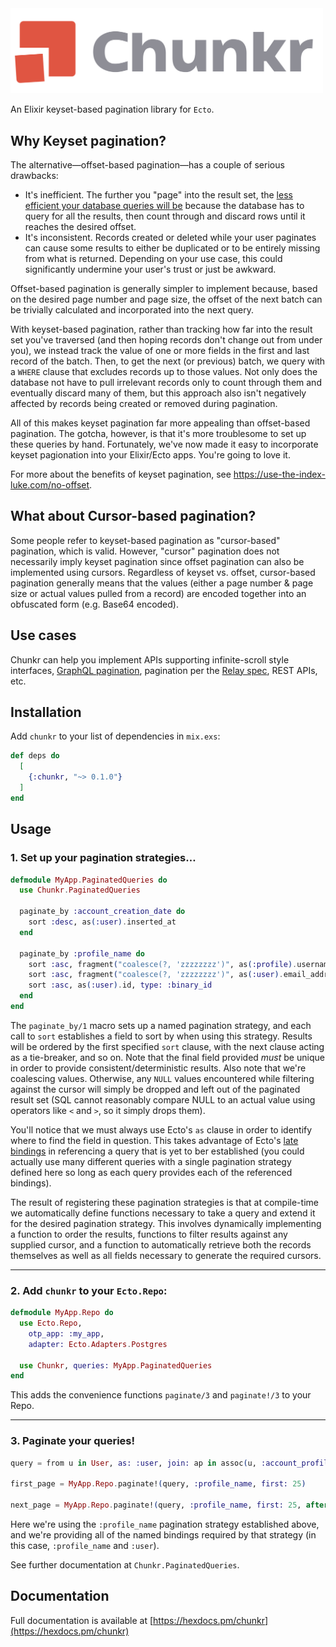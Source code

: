 <img alt="Chunkr" width="500px" src="assets/logo_o.svg">

<!-- MDOC !-->

An Elixir keyset-based pagination library for `Ecto`.

## Why Keyset pagination?

The alternative—offset-based pagination—has a couple of serious drawbacks:
* It's inefficient. The further you "page" into the result set, the
  [less efficient your database queries will be](https://use-the-index-luke.com/no-offset) because
  the database has to query for all the results, then count through and discard rows until it
  reaches the desired offset.
* It's inconsistent. Records created or deleted while your user paginates can cause some results
  to either be duplicated or to be entirely missing from what is returned. Depending on your use
  case, this could significantly undermine your user's trust or just be awkward.

Offset-based pagination is generally simpler to implement because, based on the desired page number
and page size, the offset of the next batch can be trivially calculated and incorporated into the
next query.

With keyset-based pagination, rather than tracking how far into the result set you've traversed (and
then hoping records don't change out from under you), we instead track the value of one or more
fields in the first and last record of the batch. Then, to get the next (or previous) batch, we
query with a `WHERE` clause that excludes records up to those values. Not only does the database not
have to pull irrelevant records only to count through them and eventually discard many of them, but
this approach also isn't negatively affected by records being created or removed during
pagination.

All of this makes keyset pagination far more appealing than offset-based pagination.
The gotcha, however, is that it's more troublesome to set up these queries by hand. Fortunately,
we've now made it easy to incorporate keyset pagionation into your Elixir/Ecto apps.
You're going to love it.

For more about the benefits of keyset pagination, see https://use-the-index-luke.com/no-offset.

## What about Cursor-based pagination?

Some people refer to keyset-based pagination as "cursor-based" pagination, which is valid. However,
"cursor" pagination does not necessarily imply keyset pagination since offset pagination can also
be implemented using cursors. Regardless of keyset vs. offset, cursor-based pagination
generally means that the values (either a page number & page size or actual values pulled from a
record) are encoded together into an obfuscated form (e.g. Base64 encoded).

## Use cases

Chunkr can help you implement APIs supporting infinite-scroll style interfaces, [GraphQL pagination](https://graphql.org/learn/pagination/#pagination-and-edges),
pagination per the [Relay spec](https://relay.dev/graphql/connections.htm), REST APIs, etc.

## Installation

Add `chunkr` to your list of dependencies in `mix.exs`:

```elixir
def deps do
  [
    {:chunkr, "~> 0.1.0"}
  ]
end
```

## Usage

### 1. Set up your pagination strategies…

```elixir
defmodule MyApp.PaginatedQueries do
  use Chunkr.PaginatedQueries

  paginate_by :account_creation_date do
    sort :desc, as(:user).inserted_at
  end

  paginate_by :profile_name do
    sort :asc, fragment("coalesce(?, 'zzzzzzzz')", as(:profile).username)
    sort :asc, fragment("coalesce(?, 'zzzzzzzz')", as(:user).email_address)
    sort :asc, as(:user).id, type: :binary_id
  end
end
```

The `paginate_by/1`  macro sets up a named pagination strategy, and each call to `sort` establishes
a field to sort by when using this strategy. Results will be ordered by the first specified `sort`
clause, with the next clause acting as a tie-breaker, and so on. Note that the final field provided
_must_ be unique in order to provide consistent/deterministic results. Also note that we're
coalescing values. Otherwise, any `NULL` values encountered while filtering against the cursor
will simply be dropped and left out of the paginated result set (SQL cannot reasonably compare
NULL to an actual value using operators like `<` and `>`, so it simply drops them).

You'll notice that we must always use Ecto's `as` clause in order to identify where to find the
field in question. This takes advantage of Ecto's [late bindings](https://hexdocs.pm/ecto/Ecto.Query.html#module-named-bindings)
in referencing a query that is yet to ber established (you could actually use many
different queries with a single pagination strategy defined here so long as each query provides
each of the referenced bindings).

The result of registering these pagination strategies is that at compile-time we automatically
define functions necessary to take a query and extend it for the desired pagination strategy.
This involves dynamically implementing a function to order the results, functions to filter
results against any supplied cursor, and a function to automatically retrieve both the records
themselves as well as all fields necessary to generate the required cursors.

----

### 2. Add `chunkr` to your `Ecto.Repo`:

```elixir
defmodule MyApp.Repo do
  use Ecto.Repo,
    otp_app: :my_app,
    adapter: Ecto.Adapters.Postgres

  use Chunkr, queries: MyApp.PaginatedQueries
end
```

This adds the convenience functions `paginate/3` and `paginate!/3` to your Repo.

----

### 3. Paginate your queries!

```elixir
query = from u in User, as: :user, join: ap in assoc(u, :account_profile), as: :profile

first_page = MyApp.Repo.paginate!(query, :profile_name, first: 25)

next_page = MyApp.Repo.paginate!(query, :profile_name, first: 25, after: first_page.end_cursor)
```

Here we're using the `:profile_name` pagination strategy established above, and we're providing
all of the named bindings required by that strategy (in this case, `:profile_name` and `:user`).

See further documentation at `Chunkr.PaginatedQueries`.

<!-- MDOC !-->

## Documentation

Full documentation is available at [https://hexdocs.pm/chunkr](https://hexdocs.pm/chunkr)
